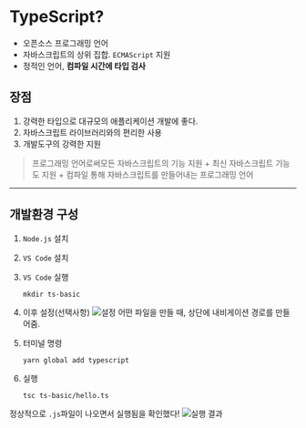 # **TypeScript?**

- 오픈소스 프로그래밍 언어
- 자바스크립트의 상위 집합. `ECMAScript` 지원
- 정적인 언어, **컴파일 시간에 타입 검사**

## **장점**

1. 강력한 타입으로 대규모의 애플리케이션 개발에 좋다.
2. 자바스크립트 라이브러리와의 편리한 사용
3. 개발도구의 강력한 지원

> 프로그래밍 언어로써모든 자바스크립트의 기능 지원 + 최신 자바스크립트 기능도 지원 + 컴파일 통해 자바스크립트를 만들어내는 프로그래밍 언어

---

## **개발환경 구성**

1. `Node.js` 설치
2. `VS Code` 설치
3. `VS Code` 실행

   ```
   mkdir ts-basic
   ```

4. 이후 설정(선택사항)
   ![설정](https://images.velog.io/images/young_pallete/post/551274ba-3aaa-41de-8b52-0a54940c1e0b/image.png)
   어떤 파일을 만들 때, 상단에 내비게이션 경로를 만들어줌.

5. 터미널 명령
   ```
   yarn global add typescript
   ```
6. 실행
   ```
   tsc ts-basic/hello.ts
   ```

정상적으로 `.js`파일이 나오면서 실행됨을 확인했다!
![실행 결과](https://images.velog.io/images/young_pallete/post/a4305ba9-d3d6-4a4a-82ba-48a60e184754/image.png)
